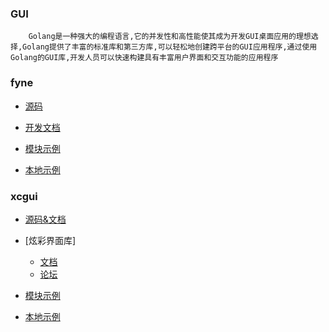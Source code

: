 ### GUI

```
    Golang是一种强大的编程语言,它的并发性和高性能使其成为开发GUI桌面应用的理想选择,Golang提供了丰富的标准库和第三方库,可以轻松地创建跨平台的GUI应用程序,通过使用Golang的GUI库,开发人员可以快速构建具有丰富用户界面和交互功能的应用程序
```

### fyne

- [源码](https://github.com/fyne-io/fyne)

- [开发文档](https://go-circle.cn/fyne-press/v2.3/)

- [模块示例](https://github.com/fyne-io/examples)

- [本地示例](../../test/pdfWatermark/Reamde.md)

### xcgui

- [源码&文档](https://github.com/twgh/xcgui)

- [炫彩界面库]
  - [文档](http://www.xcgui.com/doc-ui/index.html)
  - [论坛](http://www.xcgui.com/)

- [模块示例](https://github.com/twgh/xcgui-example)

- [本地示例](./xcgui/example.go)

